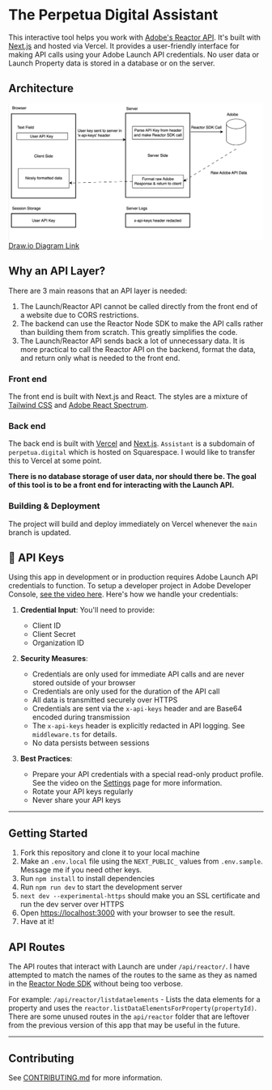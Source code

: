 # The Perpetua Digital Assistant

This interactive tool helps you work with [Adobe's Reactor API](https://developer.adobe.com/experience-platform-apis/references/reactor/). It's built with [Next.js](https://nextjs.org) and hosted via Vercel. It provides a user-friendly interface for making API calls using your Adobe Launch API credentials. No user data or Launch Property data is stored in a database or on the server.

## Architecture
![Architecture Diagram](/public/images/architecture.png)
[Draw.io Diagram Link](https://drive.google.com/file/d/16ZAGvFH4pYcptr5295Mp9KG376mWRabb/view?usp=sharing)

## Why an API Layer?
There are 3 main reasons that an API layer is needed:
1. The Launch/Reactor API cannot be called directly from the front end of a website due to CORS restrictions.
2. The backend can use the Reactor Node SDK to make the API calls rather than building them from scratch. This greatly simplifies the code.
3. The Launch/Reactor API sends back a lot of unnecessary data. It is more practical to call the Reactor API on the backend, format the data, and return only what is needed to the front end.

### Front end
The front end is built with Next.js and React. The styles are a mixture of [Tailwind CSS](https://tailwindcss.com/) and [Adobe React Spectrum](https://react-spectrum.adobe.com/react-spectrum/getting-started.html).

### Back end
The back end is built with [Vercel](https://vercel.com) and [Next.js](https://nextjs.org).
`Assistant` is a subdomain of `perpetua.digital` which is hosted on Squarespace. 
I would like to transfer this to Vercel at some point. 

**There is no database storage of user data, nor should there be. The goal of this tool is to be a front end for interacting with the Launch API.**

### Building & Deployment
The project will build and deploy immediately on Vercel whenever the `main` branch is updated.

## 🔐 API Keys

Using this app in development or in production requires Adobe Launch API credentials to function. 
To setup a developer project in Adobe Developer Console, [see the video here](https://www.youtube.com/watch?v=5s65A_JFld8).
Here's how we handle your credentials:

1. **Credential Input**: You'll need to provide:
   - Client ID
   - Client Secret
   - Organization ID

2. **Security Measures**:
   - Credentials are only used for immediate API calls and are never stored outside of your browser
   - Credentials are only used for the duration of the API call
   - All data is transmitted securely over HTTPS
   - Credentials are sent via the `x-api-keys` header and are Base64 encoded during transmission
   - The `x-api-keys` header is explicitly redacted in API logging. See `middleware.ts` for details.
   - No data persists between sessions

3. **Best Practices**:
   - Prepare your API credentials with a special read-only product profile. See the video on the [Settings](https://assistant.perpetua.digital/settings) page for more information.
   - Rotate your API keys regularly
   - Never share your API keys

---

## Getting Started

1. Fork this repository and clone it to your local machine
2. Make an `.env.local` file using the `NEXT_PUBLIC_` values from `.env.sample`. Message me if you need other keys.
3. Run `npm install` to install dependencies
4. Run `npm run dev` to start the development server
5. `next dev --experimental-https` should make you an SSL certificate and run the dev server over HTTPS
6. Open [https://localhost:3000](https://localhost:3000) with your browser to see the result.
7. Have at it!

## API Routes
The API routes that interact with Launch are under `/api/reactor/`. I have attempted to match the names of the routes to the same as they as named in the [Reactor Node SDK](https://github.com/adobe/reactor-sdk-javascript/tree/master) without being too verbose. 

For example:
`/api/reactor/listdataelements` - Lists the data elements for a property and uses the `reactor.listDataElementsForProperty(propertyId)`. There are some unused routes in the `api/reactor` folder that are leftover from the previous version of this app that may be useful in the future.

---

## Contributing

See [CONTRIBUTING.md](CONTRIBUTING.md) for more information.
